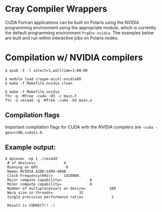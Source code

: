 # Cray Compiler Wrappers
CUDA Fortran applications can be built on Polaris using the NVIDIA programming environment using the appropriate module, which is currently the default programming environment `PrgEnv-nvidia`. The examples below are built and run within interactive jobs on Polaris nodes.

# Compilation w/ NVIDIA compilers
```
$ qsub -I -l select=1,walltime=1:00:00

$ module load craype-accel-nvidia80
$ make -f Makefile.nvidia clean

$ make -f Makefile.nvidia
ftn -g -Mfree -cuda -O3 -c main.F
ftn -o vecadd -g -Mfree -cuda -O3 main.o 
```

## Compilation flags
Important compilation flags for CUDA with the NVIDIA compilers are `-cuda -gpu=cc80,cuda11.0`.

## Example output:
```
$ mpiexec -np 1 ./vecadd 
 # of devices=             4
 Running on GPU             0
 Name= NVIDIA A100-SXM4-40GB
 Clock Frequency(KHz)=     1410000.    
 Major compute capability=             8
 Minor compute capability=             0
 Number of multiprocessors on device=           108
 Warp size in threads=            32
 Single precision performance ratio=             2
 
 Result is CORRECT!! :)
```